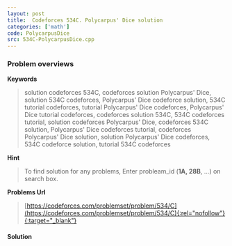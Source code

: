 ```yaml
---
layout: post
title:  Codeforces 534C. Polycarpus' Dice solution
categories: ['math']
code: PolycarpusDice
src: 534C-PolycarpusDice.cpp
---
```

### **Problem overviews**

**Keywords**
> solution codeforces 534C, codeforces solution Polycarpus' Dice, solution 534C codeforces, Polycarpus' Dice codeforce solution, 534C tutorial codeforces, tutorial Polycarpus' Dice codeforces, Polycarpus' Dice tutorial codeforces, codeforces solution 534C, 534C codeforces tutorial, solution codeforces Polycarpus' Dice, codeforces 534C solution, Polycarpus' Dice codeforces tutorial, codeforces Polycarpus' Dice solution, solution Polycarpus' Dice codeforces, 534C codeforce solution, tutorial 534C codeforces

**Hint**
> To find solution for any problems, Enter probleam_id (**1A, 28B**, ...) on search box. 

**Problems Url**
> [https://codeforces.com/problemset/problem/534/C](https://codeforces.com/problemset/problem/534/C){:rel="nofollow"}{:target="_blank"}

#### **Solution**



